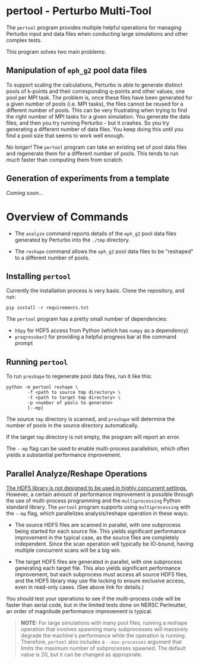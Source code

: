 # pertool - Perturbo Multi-Tool

The `pertool` program provides multiple helpful operations for managing
Perturbo input and data files when conducting large simulations and other
complex tests.

This program solves two main problems:

## Manipulation of `eph_g2` pool data files

To support scaling the calculations, Perturbo is able to generate distinct
pools of k-points and their corresponding q-points and other values, one
pool per MPI task.  The problem is, once these files have been generated
for a given number of pools (i.e. MPI tasks), the files cannot be reused
for a different number of pools.  This can be very frustrating when trying
to find the right number of MPI tasks for a given simulation.  You generate
the data files, and then you try running Perturbo - but it crashes.  So you
try generating a different number of data files.  You keep doing this until
you find a pool size that seems to work well enough.

_No longer!_  The `pertool` program can take an existing set of pool data
files and regenerate them for a different number of pools.  This tends to
run _much_ faster than computing them from scratch.

## Generation of experiments from a template

_Coming soon..._

# Overview of Commands

*   The `analyze` command reports details of the `eph_g2` pool data files
    generated by Perturbo into the `./tmp` directory.

*   The `reshape` command allows the `eph_g2` pool data files to be
    "reshaped" to a different number of pools.


## Installing `pertool`

Currently the installation process is very basic.  Clone the repository, and
run:

```
pip install -r requirements.txt
```

The `pertool` program has a pretty small number of dependencies:

*   `h5py` for HDF5 access from Python (which has `numpy` as a dependency)
*   `progressbar2` for providing a helpful progress bar at the command prompt

## Running `pertool`

To run `preshape` to regenerate pool data files, run it like this:

```
python -m pertool reshape \
        -f <path to source tmp directory> \
        -t <path to target tmp directory> \
        -p <number of pools to generate>
        [--mp]
```

The source `tmp` directory is scanned, and `preshape` will determine the
number of pools in the source directory automatically.

If the target `tmp` directory is not empty, the program will report an error.

The `--mp` flag can be used to enable multi-process parallelism, which often
yields a substantial performance improvement.

## Parallel Analyze/Reshape Operations

[The HDF5 library is not designed to be used in highly concurrent settings.](https://portal.hdfgroup.org/display/knowledge/Questions+about+thread-safety+and+concurrent+access)
However, a certain amount of performance improvement is possible through the
use of multi-process programming and the `multiprocessing` Python standard
library.  The `pertool` program supports using `multiprocessing` with the
`--mp` flag, which parallelizes analysis/reshape operation in these ways:

*   The source HDF5 files are scanned in parallel, with one subprocess being
    started for each source file.  This yields significant performance
    improvement in the typical case, as the source files are completely
    independent.  Since the scan operation will typically be IO-bound, having
    multiple concurrent scans will be a big win.

*   The target HDF5 files are generated in parallel, with one subprocess
    generating each target file.  This also yields significant performance
    improvement, but each subprocess must access all source HDF5 files,
    and the HDF5 library may use file locking to ensure exclusive access,
    even in read-only cases.  (See above link for details.)

You should test your operations to see if the multi-process code will be
faster than serial code, but in the limited tests done on NERSC Perlmutter,
an order of magnitude performance improvement is typical.

> **NOTE:**  For large simulations with many pool files, running a reshape
> operation that involves spawning many subprocesses will massively degrade
> the machine's performance while the operation is running.  Therefore,
> `pertool` also includes a `--max-processes` argument that limits the
> maximum number of subprocesses spawned.  The default value is 20, but it
> can be changed as appropriate.
